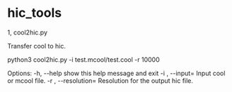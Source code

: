 # hic_tools

1, cool2hic.py

Transfer cool to hic.

python3 cool2hic.py -i test.mcool/test.cool -r 10000

Options:
  -h, --help            show this help message and exit
  -i <file>, --input=<file>
                        Input cool or mcool file.
  -r <int>, --resolution=<int>
                        Resolution for the output hic file.
